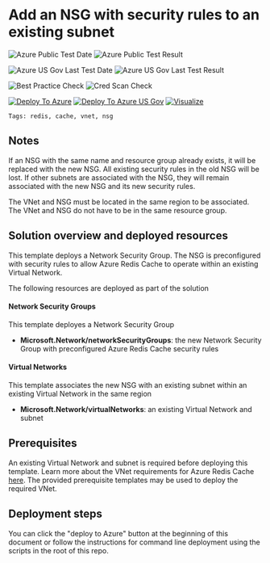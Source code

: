 # Add an NSG with security rules to an existing subnet

![Azure Public Test Date](https://azurequickstartsservice.blob.core.windows.net/badges/201-redis-vnet-nsg/PublicLastTestDate.svg)
![Azure Public Test Result](https://azurequickstartsservice.blob.core.windows.net/badges/201-redis-vnet-nsg/PublicDeployment.svg)

![Azure US Gov Last Test Date](https://azurequickstartsservice.blob.core.windows.net/badges/201-redis-vnet-nsg/FairfaxLastTestDate.svg)
![Azure US Gov Last Test Result](https://azurequickstartsservice.blob.core.windows.net/badges/201-redis-vnet-nsg/FairfaxDeployment.svg)

![Best Practice Check](https://azurequickstartsservice.blob.core.windows.net/badges/201-redis-vnet-nsg/BestPracticeResult.svg)
![Cred Scan Check](https://azurequickstartsservice.blob.core.windows.net/badges/201-redis-vnet-nsg/CredScanResult.svg)

[![Deploy To Azure](https://raw.githubusercontent.com/fathym-it/azure-quickstart-templates/master/1-CONTRIBUTION-GUIDE/images/deploytoazure.svg?sanitize=true)](https://portal.azure.com/#create/Microsoft.Template/uri/https%3A%2F%2Fraw.githubusercontent.com%2Ffathym-it%2Fazure-quickstart-templates%2Fmaster%2F201-redis-vnet-nsg%2Fazuredeploy.json)
[![Deploy To Azure US Gov](https://raw.githubusercontent.com/fathym-it/azure-quickstart-templates/master/1-CONTRIBUTION-GUIDE/images/deploytoazuregov.svg?sanitize=true)](https://portal.azure.us/#create/Microsoft.Template/uri/https%3A%2F%2Fraw.githubusercontent.com%2Ffathym-it%2Fazure-quickstart-templates%2Fmaster%2F201-redis-vnet-nsg%2Fazuredeploy.json)
[![Visualize](https://raw.githubusercontent.com/fathym-it/azure-quickstart-templates/master/1-CONTRIBUTION-GUIDE/images/visualizebutton.svg?sanitize=true)](http://armviz.io/#/?load=https%3A%2F%2Fraw.githubusercontent.com%2Ffathym-it%2Fazure-quickstart-templates%2Fmaster%2F201-redis-vnet-nsg%2Fazuredeploy.json)

`Tags: redis, cache, vnet, nsg`

## Notes
If an NSG with the same name and resource group already exists, it will be replaced with the new NSG. All existing security rules in the old NSG will be lost. If other subnets are associated with the NSG, they will remain associated with the new NSG and its new security rules.

The VNet and NSG must be located in the same region to be associated. The VNet and NSG do not have to be in the same resource group.

## Solution overview and deployed resources
This template deploys a Network Security Group. The NSG is preconfigured with security rules to allow Azure Redis Cache to operate within an existing Virtual Network.

The following resources are deployed as part of the solution

#### Network Security Groups
This template deployes a Network Security Group

+ **Microsoft.Network/networkSecurityGroups**: the new Network Security Group with preconfigured Azure Redis Cache security rules

#### Virtual Networks
This template associates the new NSG with an existing subnet within an existing Virtual Network in the same region

+ **Microsoft.Network/virtualNetworks**: an existing Virtual Network and subnet

## Prerequisites
An existing Virtual Network and subnet is required before deploying this template. Learn more about the VNet requirements for Azure Redis Cache [here](https://docs.microsoft.com/en-us/azure/redis-cache/cache-how-to-premium-vnet). The provided prerequisite templates may be used to deploy the required VNet.

## Deployment steps
You can click the "deploy to Azure" button at the beginning of this document or follow the instructions for command line deployment using the scripts in the root of this repo.


